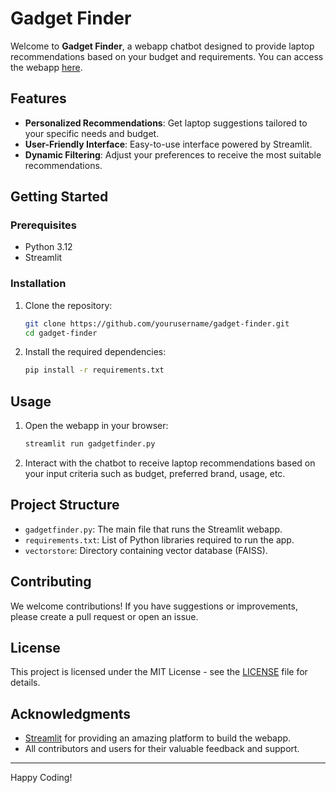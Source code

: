 # Gadget Finder

Welcome to **Gadget Finder**, a webapp chatbot designed to provide laptop recommendations based on your budget and requirements. You can access the webapp [here](https://gadget-finder.streamlit.app/).

## Features

- **Personalized Recommendations**: Get laptop suggestions tailored to your specific needs and budget.
- **User-Friendly Interface**: Easy-to-use interface powered by Streamlit.
- **Dynamic Filtering**: Adjust your preferences to receive the most suitable recommendations.

## Getting Started

### Prerequisites

- Python 3.12 
- Streamlit

### Installation

1. Clone the repository:
    ```bash
    git clone https://github.com/yourusername/gadget-finder.git
    cd gadget-finder
    ```

2. Install the required dependencies:
    ```bash
    pip install -r requirements.txt
    ```

## Usage

1. Open the webapp in your browser:
    ```bash
    streamlit run gadgetfinder.py
    ```
2. Interact with the chatbot to receive laptop recommendations based on your input criteria such as budget, preferred brand, usage, etc.

## Project Structure

- `gadgetfinder.py`: The main file that runs the Streamlit webapp.
- `requirements.txt`: List of Python libraries required to run the app.
- `vectorstore`: Directory containing vector database (FAISS).

## Contributing

We welcome contributions! If you have suggestions or improvements, please create a pull request or open an issue.


## License

This project is licensed under the MIT License - see the [LICENSE](LICENSE) file for details.

## Acknowledgments

- [Streamlit](https://www.streamlit.io/) for providing an amazing platform to build the webapp.
- All contributors and users for their valuable feedback and support.

---

Happy Coding!
